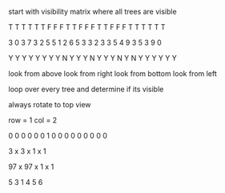
start with visibility matrix where all trees are visible

T T T T T
T F F F T
T F F F T
T F F F T
T T T T T

3 0 3 7 3
2 5 5 1 2
6 5 3 3 2
3 3 5 4 9
3 5 3 9 0


Y  Y  Y  Y  Y
Y  Y  Y  N  Y
Y  Y  N  Y  Y
Y  N  Y  N  Y
Y  Y  Y  Y  Y

look from above
look from right
look from bottom
look from left

loop over every tree and determine if its visible

always rotate to top view


row = 1
col = 2


0 0 0 0 0
0 1 0 0 0
0 0
0 0
0 0

3 x 3 x 1 x 1



97 x 97 x 1 x 1

5 3 1 4 5 6